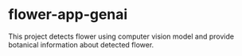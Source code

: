 # flower-app-genai
This project detects flower using computer vision model and provide botanical information about detected flower.
